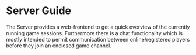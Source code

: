 # Server Guide

The Server provides a web-frontend to get a quick overview of the currently running game sessions. Furthermore there is a chat functionality which is mostly intended to permit communication between online/registered players before they join an enclosed game channel.

